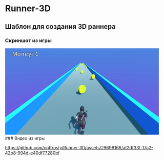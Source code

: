 # Runner-3D
## Шаблон для создания 3D раннера
### Скриншот из игры
<img src="https://github.com/cptfrosty/Runner-3D/blob/main/Dev-resources/Screenshot%201.jpg"/>
### Видео из игры


https://github.com/cptfrosty/Runner-3D/assets/29699169/af2df33f-17a2-42b8-904d-e40df77280bf

